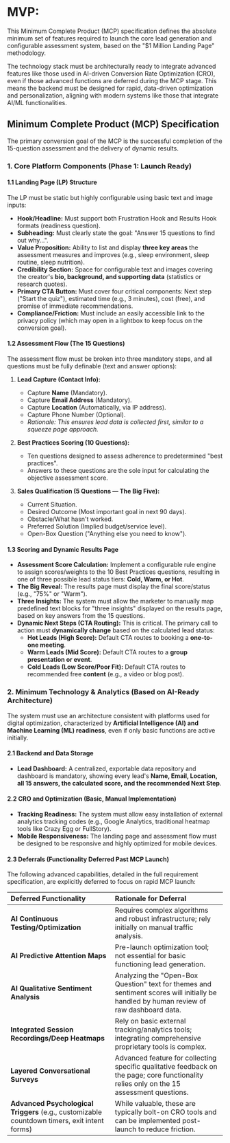 # MVP:
This Minimum Complete Product (MCP) specification defines the absolute minimum set of features required to launch the core lead generation and configurable assessment system, based on the "$1 Million Landing Page" methodology.

The technology stack must be architecturally ready to integrate advanced features like those used in AI-driven Conversion Rate Optimization (CRO), even if those advanced functions are deferred during the MCP stage. This means the backend must be designed for rapid, data-driven optimization and personalization, aligning with modern systems like those that integrate AI/ML functionalities.

## Minimum Complete Product (MCP) Specification

The primary conversion goal of the MCP is the successful completion of the 15-question assessment and the delivery of dynamic results.

### 1. Core Platform Components (Phase 1: Launch Ready)

#### 1.1 Landing Page (LP) Structure

The LP must be static but highly configurable using basic text and image inputs:

- **Hook/Headline:** Must support both Frustration Hook and Results Hook formats (readiness question).
- **Subheading:** Must clearly state the goal: "Answer 15 questions to find out why...".
- **Value Proposition:** Ability to list and display **three key areas** the assessment measures and improves (e.g., sleep environment, sleep routine, sleep nutrition).
- **Credibility Section:** Space for configurable text and images covering the creator's **bio, background, and supporting data** (statistics or research quotes).
- **Primary CTA Button:** Must cover four critical components: Next step ("Start the quiz"), estimated time (e.g., 3 minutes), cost (free), and promise of immediate recommendations.
- **Compliance/Friction:** Must include an easily accessible link to the privacy policy (which may open in a lightbox to keep focus on the conversion goal).

#### 1.2 Assessment Flow (The 15 Questions)

The assessment flow must be broken into three mandatory steps, and all questions must be fully definable (text and answer options):

1. **Lead Capture (Contact Info):**
    
    - Capture **Name** (Mandatory).
    - Capture **Email Address** (Mandatory).
    - Capture **Location** (Automatically, via IP address).
    - Capture Phone Number (Optional).
    - _Rationale: This ensures lead data is collected first, similar to a squeeze page approach._
2. **Best Practices Scoring (10 Questions):**
    
    - Ten questions designed to assess adherence to predetermined "best practices".
    - Answers to these questions are the sole input for calculating the objective assessment score.
3. **Sales Qualification (5 Questions — The Big Five):**
    
    - Current Situation.
    - Desired Outcome (Most important goal in next 90 days).
    - Obstacle/What hasn't worked.
    - Preferred Solution (Implied budget/service level).
    - Open-Box Question ("Anything else you need to know").

#### 1.3 Scoring and Dynamic Results Page

- **Assessment Score Calculation:** Implement a configurable rule engine to assign scores/weights to the 10 Best Practices questions, resulting in one of three possible lead status tiers: **Cold, Warm, or Hot**.
- **The Big Reveal:** The results page must display the final score/status (e.g., "75%" or "Warm").
- **Three Insights:** The system must allow the marketer to manually map predefined text blocks for "three insights" displayed on the results page, based on key answers from the 15 questions.
- **Dynamic Next Steps (CTA Routing):** This is critical. The primary call to action must **dynamically change** based on the calculated lead status:
    - **Hot Leads (High Score):** Default CTA routes to booking a **one-to-one meeting**.
    - **Warm Leads (Mid Score):** Default CTA routes to a **group presentation or event**.
    - **Cold Leads (Low Score/Poor Fit):** Default CTA routes to recommended free **content** (e.g., a video or blog post).

### 2. Minimum Technology & Analytics (Based on AI-Ready Architecture)

The system must use an architecture consistent with platforms used for digital optimization, characterized by **Artificial Intelligence (AI) and Machine Learning (ML) readiness**, even if only basic functions are active initially.

#### 2.1 Backend and Data Storage

- **Lead Dashboard:** A centralized, exportable data repository and dashboard is mandatory, showing every lead's **Name, Email, Location, all 15 answers, the calculated score, and the recommended Next Step**.

#### 2.2 CRO and Optimization (Basic, Manual Implementation)

- **Tracking Readiness:** The system must allow easy installation of external analytics tracking codes (e.g., Google Analytics, traditional heatmap tools like Crazy Egg or FullStory).
- **Mobile Responsiveness:** The landing page and assessment flow must be designed to be responsive and highly optimized for mobile devices.

#### 2.3 Deferrals (Functionality Deferred Past MCP Launch)

The following advanced capabilities, detailed in the full requirement specification, are explicitly deferred to focus on rapid MCP launch:

|Deferred Functionality|Rationale for Deferral|
|:--|:--|
|**AI Continuous Testing/Optimization**|Requires complex algorithms and robust infrastructure; rely initially on manual traffic analysis.|
|**AI Predictive Attention Maps**|Pre-launch optimization tool; not essential for basic functioning lead generation.|
|**AI Qualitative Sentiment Analysis**|Analyzing the "Open-Box Question" text for themes and sentiment scores will initially be handled by human review of raw dashboard data.|
|**Integrated Session Recordings/Deep Heatmaps**|Rely on basic external tracking/analytics tools; integrating comprehensive proprietary tools is complex.|
|**Layered Conversational Surveys**|Advanced feature for collecting specific qualitative feedback on the page; core functionality relies only on the 15 assessment questions.|
|**Advanced Psychological Triggers** (e.g., customizable countdown timers, exit intent forms)|While valuable, these are typically bolt-on CRO tools and can be implemented post-launch to reduce friction.|
